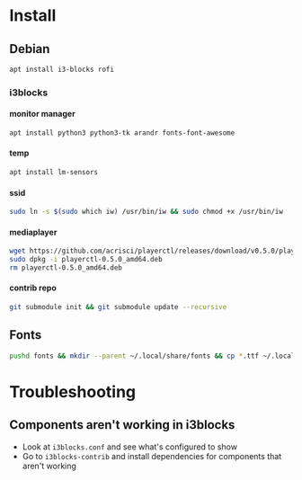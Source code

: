 # Install #

## Debian ##
```bash
apt install i3-blocks rofi
```

### i3blocks ###
#### monitor manager ####
```bash
apt install python3 python3-tk arandr fonts-font-awesome
```

#### temp ####
```bash
apt install lm-sensors
```

#### ssid ####
```bash
sudo ln -s $(sudo which iw) /usr/bin/iw && sudo chmod +x /usr/bin/iw
```

#### mediaplayer ####
```bash
wget https://github.com/acrisci/playerctl/releases/download/v0.5.0/playerctl-0.5.0_amd64.deb
sudo dpkg -i playerctl-0.5.0_amd64.deb
rm playerctl-0.5.0_amd64.deb
```

#### contrib repo ####
```bash
git submodule init && git submodule update --recursive
```

## Fonts ##
```bash
pushd fonts && mkdir --parent ~/.local/share/fonts && cp *.ttf ~/.local/share/fonts && fc-cache -fv && popd
```

# Troubleshooting
## Components aren't working in i3blocks
* Look at `i3blocks.conf` and see what's configured to show
* Go to `i3blocks-contrib` and install dependencies for components that aren't working